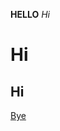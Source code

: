 **HELLO**
*Hi*
# Hi
## Hi
[Bye]([http://a.com](https://vas0011.github.io/cse15l-lab-reports/bye)https://vas0011.github.io/cse15l-lab-reports/bye)
